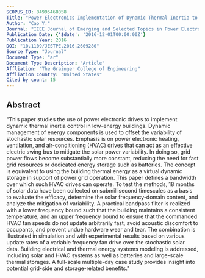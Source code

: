 ```yaml
---
SCOPUS_ID: 84995468058
Title: "Power Electronics Implementation of Dynamic Thermal Inertia to Offset Stochastic Solar Resources in Low-Energy Buildings"
Author: "Cao Y."
Journal: "IEEE Journal of Emerging and Selected Topics in Power Electronics"
Publication Date: {'$date': '2016-12-01T00:00:00Z'}
Publication Year: 2016
DOI: "10.1109/JESTPE.2016.2609280"
Source Type: "Journal"
Document Type: "ar"
Document Type Description: "Article"
Affliation: "The Grainger College of Engineering"
Affliation Country: "United States"
Cited by count: 15
---
```


## Abstract
"This paper studies the use of power electronic drives to implement dynamic thermal inertia control in low-energy buildings. Dynamic management of energy components is used to offset the variability of stochastic solar resources. Emphasis is on power electronic heating, ventilation, and air-conditioning (HVAC) drives that can act as an effective electric swing bus to mitigate the solar power variability. In doing so, grid power flows become substantially more constant, reducing the need for fast grid resources or dedicated energy storage such as batteries. The concept is equivalent to using the building thermal energy as a virtual dynamic storage in support of power grid operation. This paper defines a bandwidth over which such HVAC drives can operate. To test the methods, 18 months of solar data have been collected on submillisecond timescales as a basis to evaluate the efficacy, determine the solar frequency-domain content, and analyze the mitigation of variability. A practical bandpass filter is realized with a lower frequency bound such that the building maintains a consistent temperature, and an upper frequency bound to ensure that the commanded HVAC fan speeds do not update arbitrarily fast, avoid acoustic discomfort to occupants, and prevent undue hardware wear and tear. The combination is illustrated in simulation and with experimental results based on various update rates of a variable frequency fan drive over the stochastic solar data. Building electrical and thermal energy systems modeling is addressed, including solar and HVAC systems as well as batteries and large-scale thermal storages. A full-scale multiple-day case study provides insight into potential grid-side and storage-related benefits."

